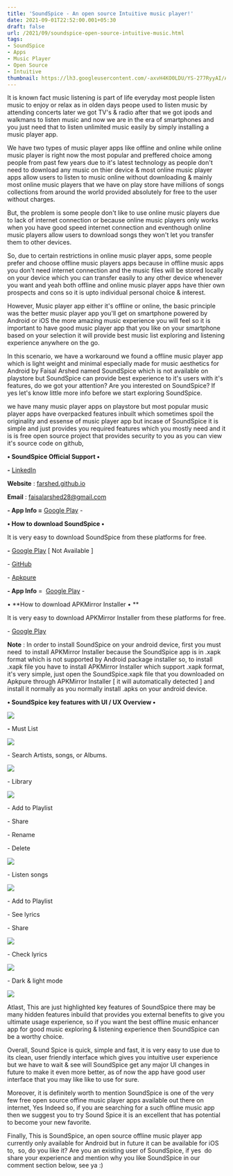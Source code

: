 ```yaml
---
title: 'SoundSpice - An open source Intuitive music player!'
date: 2021-09-01T22:52:00.001+05:30
draft: false
url: /2021/09/soundspice-open-source-intuitive-music.html
tags: 
- SoundSpice
- Apps
- Music Player
- Open Source
- Intuitive
thumbnail: https://lh3.googleusercontent.com/-axvH4KO0LDU/YS-277RyyAI/AAAAAAAAGiY/on7-qainBDMflcdLEMyHez4wwxIqLfkaQCLcBGAsYHQ/s1600/1630516970364704-0.png
---
```


  

It is known fact music listening is part of life everyday most people listen music to enjoy or relax as in olden days peope used to listen music by attending concerts later we got TV's & radio after that we got ipods and walkmans to listen music and now we are in the era of smartphones and you just need that to listen unlimited music easily by simply installing a music player app.

  

We have two types of music player apps like offline and online while online music player is right now the most popular and preffered choice among people from past few years due to it's latest technology as people don't need to download any music on thier device & most online music player apps allow users to listen to music online without downloading & mainly most online music players that we have on play store have millions of songs collections from around the world provided absolutely for free to the user without charges.

  

But, the problem is some people don't like to use online music players due to lack of internet connection or because online music players only works when you have good speed internet connection and eventhough online music players allow users to download songs they won't let you transfer them to other devices.

  

So, due to certain restrictions in online music player apps, some people prefer and choose offline music players apps because in offline music apps you don't need internet connection and the music files will be stored locally on your device which you can transfer easily to any other device whenever you want and yeah both offline and online music player apps have thier own prospects and cons so it is upto individual personal choice & interest.

  

However, Music player app either it's offline or online, the basic principle was the better music player app you'll get on smartphone powered by Android or iOS the more amazing music experience you will feel so it is important to have good music player app that you like on your smartphone based on your selection it will provide best music list exploring and listening experience anywhere on the go.

  

In this scenario, we have a workaround we found a offline music player app which is light weight and minimal especially made for music aesthetics for Android by Faisal Arshed named SoundSpice which is not available on playstore but SoundSpice can provide best experience to it's users with it's features, do we got your attention? Are you interested on SoundSpice? If yes let's know little more info before we start exploring SoundSpice.

  

we have many music player apps on playstore but most popular music player apps have overpacked features inbuilt which sometimes spoil the originality and essense of music player app but incase of SoundSpice it is simple and just provides you required features which you mostly need and it is is free open source project that provides security to you as you can view it's source code on github, 

  

**• SoundSpice Official Support •**

**\-** [LinkedIn](https://www.linkedin.com/in/faisalarshed/)

**Website** : [farshed.github.io](http://farshed.github.io)

**Email** : [faisalarshed28@gmail.com](mailto:faisalarshed28@gmail.com)

  

**\- App Info =** [Google Play](https://play.google.com/store/apps/details?id=com.vynilla) -

**• How to download SoundSpice •**

It is very easy to download SoundSpice from these platforms for free.

**\-** [Google Play](https://play.google.com/store/apps/details?id=com.vynilla) \[ Not Available \]

\- [GitHub](https://github.com/farshed/SoundSpice-mobile)

\- [Apkpure](https://apkpure.com/soundspice-music-player/com.vynilla)

  

**\- App Info** =  [Google Play](https://play.google.com/store/apps/details?id=com.apkmirror.helper.prod&hl=en&gl=US&referrer=utm_source=google&utm_medium=organic&utm_term=apkmirror%20installer&pcampaignid=APPU_1_LrAvYZSNI8W9lwSkn47gBw) - 

  

• **How to download APKMirror Installer • **

  

It is very easy to download APKMirror Installer from these platforms for free.

  

\- [Google Play](https://play.google.com/store/apps/details?id=com.apkmirror.helper.prod&hl=en&gl=US&referrer=utm_source=google&utm_medium=organic&utm_term=apkmirror%20installer&pcampaignid=APPU_1_LrAvYZSNI8W9lwSkn47gBw)

  

**Note** : In order to install SoundSpice on your android device, first you must need  to install APKMirror Installer because the SoundSpice app is in .xapk format which is not supported by Android package installer so, to install .xapk file you have to install APKMirror Installer which support .xapk format, it's very simple, just open the SoundSpice.xapk file that you downloaded on Apkpure through APKMirror Installer \[ it will automatically detected \] and install it normally as you normally install .apks on your android device.

  

**• SoundSpice key features with UI / UX Overview •**

 **![](https://lh3.googleusercontent.com/-seWgpTAHHMo/YS-26a0WFOI/AAAAAAAAGiU/HkAl4dQ8aagpwHXz2T8SViTWBnNIx_1sQCLcBGAsYHQ/s1600/1630516964940877-1.png)** 

**\-** Must List

  

 ![](https://lh3.googleusercontent.com/-zTx-KpmsMCg/YS-24-hEF_I/AAAAAAAAGiM/NsVReq9JE5o6LG-lGECh5x2F2R46hOJkgCLcBGAsYHQ/s1600/1630516954127474-2.png) 

  

\- Search Artists, songs, or Albums.

  

 ![](https://lh3.googleusercontent.com/-9jt93UtB47w/YS-22e-OD6I/AAAAAAAAGiI/O-DTPBSUUjM_edUiKBUY8yeIpVYU00BEQCLcBGAsYHQ/s1600/1630516943736231-3.png) 

  

\- Library

  

 ![](https://lh3.googleusercontent.com/-Ybof4pbcgnU/YS-2zi3JNQI/AAAAAAAAGiE/fMcnku2d5Wgcv1_qemQ52-2-FIfGhT0bACLcBGAsYHQ/s1600/1630516936449421-4.png) 

  

\- Add to Playlist

\- Share

\- Rename 

\- Delete

  

 ![](https://lh3.googleusercontent.com/-niffzHfmEvw/YS-2x6UX7CI/AAAAAAAAGiA/3VcOXQRMXQI6ew9MC89mIx_9DYwbicW1QCLcBGAsYHQ/s1600/1630516925599417-5.png) 

  

\- Listen songs

  

 ![](https://lh3.googleusercontent.com/-V6IC-najUI0/YS-2vO8FZKI/AAAAAAAAGh8/i6A--WcSmhsqWqILt7t9PIDPUYZEXJ3uACLcBGAsYHQ/s1600/1630516917706115-6.png) 

  

\- Add to Playlist

\- See lyrics

\- Share

  

 ![](https://lh3.googleusercontent.com/-wbc8cIhHDKs/YS-2tP9zL0I/AAAAAAAAGh4/BUfy1xzWRa4ar_P7FuhX_ZJE8-u9PIyBgCLcBGAsYHQ/s1600/1630516904067874-7.png) 

  

\- Check lyrics

  

 ![](https://lh3.googleusercontent.com/-36xkCpvZuOY/YS-2p7OxpbI/AAAAAAAAGh0/n0_w0mqUg80Rgkrzf9A6dwMgoEoBlVL6QCLcBGAsYHQ/s1600/1630516896247085-8.png) 

  

\- Dark & light mode

  

 ![](https://lh3.googleusercontent.com/-pZ9cW892zu8/YS-2n7rTOoI/AAAAAAAAGhw/VBrk3XF-44oNw-UPBkdioWwH5h7XaDzEgCLcBGAsYHQ/s1600/1630516886299605-9.png) 

  

  

Atlast, This are just highlighted key features of SoundSpice there may be many hidden features inbuild that provides you external benefits to give you ultimate usage experience, so if you want the best offline music enhancer app for good music exploring & listening experience then SoundSpice can be a worthy choice.

  

Overall, Sound Spice is quick, simple and fast, it is very easy to use due to its clean, user friendly interface which gives you intuitive user experience but we have to wait & see will SoundSpice get any major UI changes in future to make it even more better, as of now the app have good user interface that you may like like to use for sure.

  

Moreover, it is definitely worth to mention SoundSpice is one of the very few free open source offine music player apps available out there on internet, Yes Indeed so, if you are searching for a such offline music app then we suggest you to try Sound Spice it is an excellent that has potential to become your new favorite.

  

Finally, This is SoundSpice, an open source offline music player app currently only available for Android but in future it can be available for iOS to,  so, do you like it? Are you an existing user of SoundSpice, if yes  do share your experience and mention why you like SoundSpice in our comment section below, see ya :)